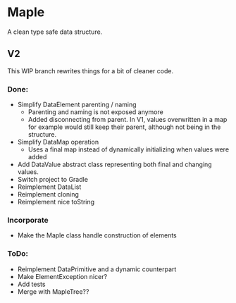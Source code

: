 # Maple

A clean type safe data structure.

## V2

This WIP branch rewrites things for a bit of cleaner code.

### Done:

- Simplify DataElement parenting / naming
    - Parenting and naming is not exposed anymore
    - Added disconnecting from parent. In V1, values overwritten in a map for example would still keep their parent,
      although not being in the structure.
- Simplify DataMap operation
    - Uses a final map instead of dynamically initializing when values were added
- Add DataValue abstract class representing both final and changing values.
- Switch project to Gradle
- Reimplement DataList
- Reimplement cloning
- Reimplement nice toString

### Incorporate

- Make the Maple class handle construction of elements

### ToDo:

- Reimplement DataPrimitive and a dynamic counterpart
- Make ElementException nicer?
- Add tests
- Merge with MapleTree??
